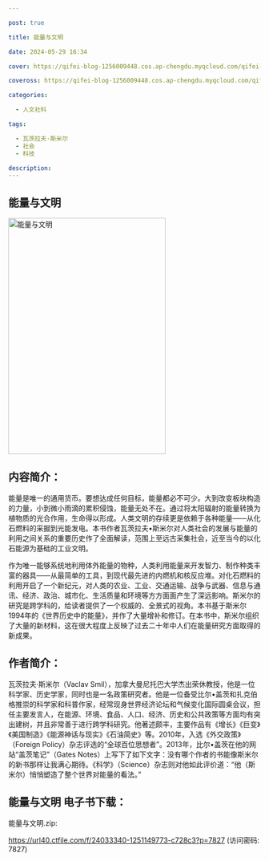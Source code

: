 ```yaml
---

post: true

title: 能量与文明

date: 2024-05-29 16:34

cover: https://qifei-blog-1256009448.cos.ap-chengdu.myqcloud.com/qifei-blog/65648885c458853aef8209f2.jpg

coveross: https://qifei-blog-1256009448.cos.ap-chengdu.myqcloud.com/qifei-blog/65648885c458853aef8209f2.jpg

categories:

  - 人文社科

tags:

  - 瓦茨拉夫·斯米尔
  - 社会
  - 科技

description:
---
```


## 能量与文明
<img alt="能量与文明 " class="aligncenter loaded" data-was-processed="true" decoding="async" fetchpriority="high" height="471" src="https://qifei-blog-1256009448.cos.ap-chengdu.myqcloud.com/qifei-blog/65648885c458853aef8209f2.jpg" style="cursor: zoom-in;" width="314"/>

## 内容简介：

能量是唯一的通用货币。要想达成任何目标，能量都必不可少。大到改变板块构造的力量，小到微小雨滴的累积侵蚀，能量无处不在。通过将太阳辐射的能量转换为植物质的光合作用，生命得以形成。人类文明的存续更是依赖于各种能量——从化石燃料的采掘到光能发电。本书作者瓦茨拉夫•斯米尔对人类社会的发展与能量的利用之间关系的重要历史作了全面解读，范围上至远古采集社会，近至当今的以化石能源为基础的工业文明。

作为唯一能够系统地利用体外能量的物种，人类利用能量来开发智力、制作种类丰富的器具——从最简单的工具，到现代最先进的内燃机和核反应堆。对化石燃料的利用开启了一个新纪元，对人类的农业、工业、交通运输、战争与武器、信息与通讯、经济、政治、城市化、生活质量和环境等方方面面产生了深远影响。斯米尔的研究是跨学科的，给读者提供了一个权威的、全景式的视角。本书基于斯米尔1994年的《世界历史中的能量》，并作了大量增补和修订。在本书中，斯米尔组织了大量的新材料，这在很大程度上反映了过去二十年中人们在能量研究方面取得的新成果。

## 作者简介：

瓦茨拉夫·斯米尔（Vaclav Smil），加拿大曼尼托巴大学杰出荣休教授，他是一位科学家、历史学家，同时也是一名政策研究者。他是一位备受比尔•盖茨和扎克伯格推崇的科学家和科普作家，经常现身世界经济论坛和气候变化国际圆桌会议，担任主要发言人，在能源、环境、食品、人口、经济、历史和公共政策等方面均有突出建树，并且非常善于进行跨学科研究。他著述颇丰，主要作品有《增长》《巨变》《美国制造》《能源神话与现实》《石油简史》等。2010年，入选《外交政策》（Foreign Policy）杂志评选的“全球百位思想者”。2013年，比尔•盖茨在他的网站“盖茨笔记”（Gates Notes）上写下了如下文字：没有哪个作者的书能像斯米尔的新书那样让我满心期待。《科学》（Science）杂志则对他如此评价道：“他（斯米尔）悄悄塑造了整个世界对能量的看法。”

## 能量与文明 电子书下载：

能量与文明.zip: 

https://url40.ctfile.com/f/24033340-1251149773-c728c3?p=7827 (访问密码: 7827)
